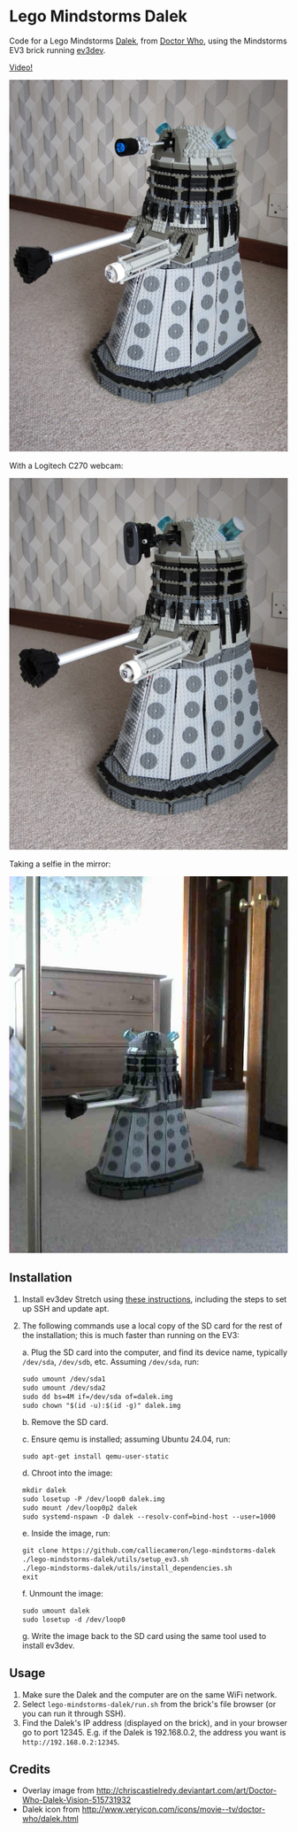 # Lego Mindstorms Dalek

Code for a Lego Mindstorms [Dalek](https://en.wikipedia.org/wiki/Dalek), from [Doctor Who](https://en.wikipedia.org/wiki/Doctor_Who), using the Mindstorms EV3 brick running [ev3dev](http://www.ev3dev.org/).

[Video!](http://www.youtube.com/watch?v=Li0pRmRHNx0)

![Dalek with normal eye-stalk](images/dalek1.jpg)

With a Logitech C270 webcam:

![Dalek with webcam](images/dalek2.jpg)

Taking a selfie in the mirror:

![Dalek mirror selfie](images/dalek3.jpg)

## Installation

1. Install ev3dev Stretch using [these instructions](https://www.ev3dev.org/docs/getting-started/), including the steps to set up SSH and update apt.

2. The following commands use a local copy of the SD card for the rest of the installation; this is much faster than running on the EV3:

    a. Plug the SD card into the computer, and find its device name, typically `/dev/sda`, `/dev/sdb`, etc. Assuming `/dev/sda`, run:

    ```shell
    sudo umount /dev/sda1
    sudo umount /dev/sda2
    sudo dd bs=4M if=/dev/sda of=dalek.img
    sudo chown "$(id -u):$(id -g)" dalek.img
    ```

    b. Remove the SD card.

    c. Ensure qemu is installed; assuming Ubuntu 24.04, run:

    ```shell
    sudo apt-get install qemu-user-static
    ```

    d. Chroot into the image:

    ```shell
    mkdir dalek
    sudo losetup -P /dev/loop0 dalek.img
    sudo mount /dev/loop0p2 dalek
    sudo systemd-nspawn -D dalek --resolv-conf=bind-host --user=1000
    ```

    e. Inside the image, run:

    ```shell
    git clone https://github.com/calliecameron/lego-mindstorms-dalek
    ./lego-mindstorms-dalek/utils/setup_ev3.sh
    ./lego-mindstorms-dalek/utils/install_dependencies.sh
    exit
    ```

    f. Unmount the image:

    ```shell
    sudo umount dalek
    sudo losetup -d /dev/loop0
    ```

    g. Write the image back to the SD card using the same tool used to install ev3dev.

## Usage

1. Make sure the Dalek and the computer are on the same WiFi network.
2. Select `lego-mindstorms-dalek/run.sh` from the brick's file browser (or you can run it through SSH).
3. Find the Dalek's IP address (displayed on the brick), and in your browser go to port 12345. E.g. if the Dalek is 192.168.0.2, the address you want is `http://192.168.0.2:12345`.

## Credits

- Overlay image from <http://chriscastielredy.deviantart.com/art/Doctor-Who-Dalek-Vision-515731932>
- Dalek icon from <http://www.veryicon.com/icons/movie--tv/doctor-who/dalek.html>
